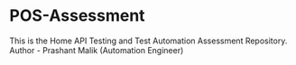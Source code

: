 # POS-Assessment
This is the Home API Testing and Test Automation Assessment Repository.
<br>
Author - Prashant Malik (Automation Engineer)

